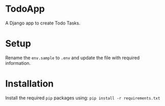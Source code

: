 # TodoApp
A Django app to create Todo Tasks.
# Setup
Rename the ```env.sample``` to ```.env``` and update the file with required information.
# Installation
Install the required ```pip``` packages using:
```pip install -r requirements.txt```